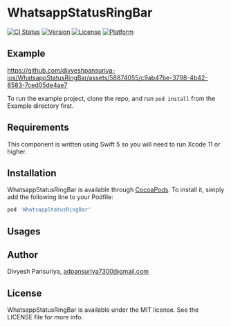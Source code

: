 # WhatsappStatusRingBar

[![CI Status](https://img.shields.io/travis/divyeshpansuriya-ios/WhatsappStatusRingBar.svg?style=flat)](https://travis-ci.org/divyeshpansuriya-ios/WhatsappStatusRingBar)
[![Version](https://img.shields.io/cocoapods/v/WhatsappStatusRingBar.svg?style=flat)](https://cocoapods.org/pods/WhatsappStatusRingBar)
[![License](https://img.shields.io/cocoapods/l/WhatsappStatusRingBar.svg?style=flat)](https://cocoapods.org/pods/WhatsappStatusRingBar)
[![Platform](https://img.shields.io/cocoapods/p/WhatsappStatusRingBar.svg?style=flat)](https://cocoapods.org/pods/WhatsappStatusRingBar)

## Example

https://github.com/divyeshpansuriya-ios/WhatsappStatusRingBar/assets/58874055/c9ab47be-3798-4b42-8583-7ced05de4ae7

To run the example project, clone the repo, and run `pod install` from the Example directory first.

## Requirements
This component is written using Swift 5 so you will need to run Xcode 11 or higher.

## Installation

WhatsappStatusRingBar is available through [CocoaPods](https://cocoapods.org). To install
it, simply add the following line to your Podfile:

```ruby
pod 'WhatsappStatusRingBar'
```
## Usages



## Author

Divyesh Pansuriya, adpansuriya7300@gmail.com

## License

WhatsappStatusRingBar is available under the MIT license. See the LICENSE file for more info.
